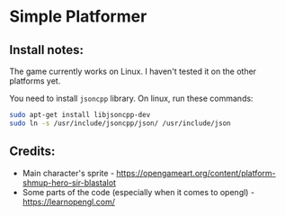 # Simple Platformer

## Install notes:
The game currently works on Linux. I haven't tested it on the other platforms yet.

You need to install `jsoncpp` library. On linux, run these commands:

```bash
sudo apt-get install libjsoncpp-dev
sudo ln -s /usr/include/jsoncpp/json/ /usr/include/json
```

## Credits:
- Main character's sprite - https://opengameart.org/content/platform-shmup-hero-sir-blastalot
- Some parts of the code (especially when it comes to opengl) - https://learnopengl.com/